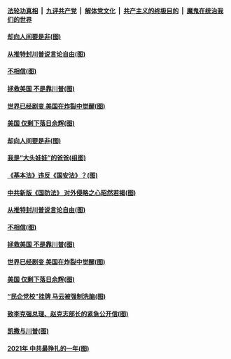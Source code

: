 

####  [法轮功真相](../../../../basic/blob/master/README.md?t=01122102) &nbsp;|&nbsp; [九评共产党](../../../../9ping.md/blob/master/README.md?t=01122102) &nbsp;|&nbsp; [解体党文化](../../../../jtdwh.md/blob/master/README.md?t=01122102)  &nbsp;|&nbsp; [共产主义的终极目的](../../../../gczydzjmd.md/blob/master/README.md?t=01122102) &nbsp;|&nbsp; [魔鬼在统治我们的世界](../../../../mgztzwmdsj.md/blob/master/README.md?t=01122102) 

#### [却向人间要是非(图)](../pages/p4/958794.md?t=01122102) 

#### [从推特封川普说言论自由(图)](../pages/p4/958673.md?t=01122102) 

#### [不相信(图)](../pages/p4/958672.md?t=01122102) 

#### [拯救美国 不是靠川普(图)](../pages/p4/958693.md?t=01122102) 

#### [世界已经剧变 美国在炸裂中觉醒(图)](../pages/p4/958675.md?t=01122102) 

#### [美国 仅剩下落日余辉(图)](../pages/p4/958674.md?t=01122102) 





#### [却向人间要是非(图)](../pages/p4/958794.md?t=01122102) 

#### [我是“大头娃娃”的爸爸(组图)](../pages/p4/958788.md?t=01122102) 

#### [《基本法》违反《国安法》？(图)](../pages/p4/958787.md?t=01122102) 

#### [中共新版《国防法》 对外侵略之心昭然若揭(图)](../pages/p4/958786.md?t=01122102) 

#### [从推特封川普说言论自由(图)](../pages/p4/958673.md?t=01122102) 


#### [不相信(图)](../pages/p4/958672.md?t=01122102) 

#### [拯救美国 不是靠川普(图)](../pages/p4/958693.md?t=01122102) 

#### [世界已经剧变 美国在炸裂中觉醒(图)](../pages/p4/958675.md?t=01122102) 

#### [美国 仅剩下落日余辉(图)](../pages/p4/958674.md?t=01122102) 

#### [“民企党校”挂牌 马云被强制洗脑(图)](../pages/p4/958689.md?t=01122102) 

#### [致李克强总理、赵克志部长的紧急公开信(图)](../pages/p4/958669.md?t=01122102) 



#### [凯撒与川普(图)](../pages/p4/958605.md?t=01122102) 

#### [2021年 中共最挣扎的一年(图)](../pages/p4/958592.md?t=01122102) 

